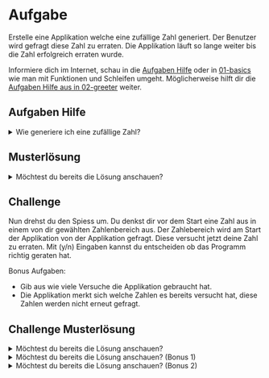 # Aufgabe

Erstelle eine Applikation welche eine zufällige Zahl generiert. Der Benutzer wird gefragt diese Zahl zu erraten. Die Applikation läuft so lange weiter bis die Zahl erfolgreich erraten wurde.  

Informiere dich im Internet, schau in die [Aufgaben Hilfe](#aufgaben-hilfe) oder in [01-basics](01-basics.md) wie man mit Funktionen und Schleifen umgeht. Möglicherweise hilft dir die [Aufgaben Hilfe aus in 02-greeter](02-greeter.md) weiter.
## Aufgaben Hilfe

<details>
  <summary>Wie generiere ich eine zufällige Zahl?</summary>

  ```typescript
const maximaleZahl = 10;
const minimaleZahl = 1;
const rndNumber = Math.floor(Math.random() * (maximaleZahl - minimaleZahl + 1) + minimaleZahl);
  ```
</details>

## Musterlösung

<details>
  <summary>Möchtest du bereits die Lösung anschauen?</summary>

  ```typescript
import * as process from 'node:process';
import * as rl from 'node:readline/promises';

const readline = rl.createInterface({
	input: process.stdin,
	output: process.stdout
});

const randomNumber = Math.floor(Math.random() * (100 - 1 + 1) + 1);

// endloser loop, bis dieser unterbrochen wird. 
while (true) {
	const answer = await readline.question("Errate die Zahl zwischen 1 - 10");

	// parseInt wird benötigt, da answer ein String ist. randomNumber ist eine Number, daher muss der Wert geparsed werden.
	if (parseInt(answer) == randomNumber) {
		// bricht aus dem Loop heraus.
		break;
	} else {
		console.log(`${answer} war nicht die richtige Zahl`);
	}
}

console.log(`Glückwunsch, die Zahl war ${randomNumber}, du hast sie erraten!`);
process.exit();  // braucht es nur wegen dem dev Server
  ```

</details>

## Challenge

Nun drehst du den Spiess um. Du denkst dir vor dem Start eine Zahl aus in einem von dir gewählten Zahlenbereich aus. Der Zahlebereich wird am Start der Applikation von der Applikation gefragt. Diese versucht jetzt deine Zahl zu erraten.
Mit (y/n) Eingaben kannst du entscheiden ob das Programm richtig geraten hat.

Bonus Aufgaben: 
* Gib aus wie viele Versuche die Applikation gebraucht hat.
* Die Applikation merkt sich welche Zahlen es bereits versucht hat, diese Zahlen werden nicht erneut gefragt.
## Challenge Musterlösung

<details>
  <summary>Möchtest du bereits die Lösung anschauen?</summary>

  ```typescript
import * as process from 'node:process';
import * as rl from 'node:readline/promises';

const readline = rl.createInterface({
	input: process.stdin,
	output: process.stdout
});
const maximaleZahl = parseInt(await readline.question("Was ist die höchst möglichste Zahl?"));
const minimaleZahl = parseInt(await readline.question("Was ist die minimal Zahl?"));

function createRandomNumber(): number {
	return Math.floor(Math.random() * (maximaleZahl - minimaleZahl + 1) + minimaleZahl);
}

console.log("Ich beginne mit dem erraten deiner Zahl.");
while (true) {
	const guessedNumber = createRandomNumber();
	const answer = await readline.question(`Ist deine Zahl ${guessedNumber}? (y/n)`);
	if (answer == "y") {
		console.log(`Die Zahl war wohl ${guessedNumber}!`);
		break;
	} else {
		console.log(`${guessedNumber} war wohl nicht richtig, ich versuche es nochmals`);
	}
}

process.exit();
  ```

</details>

<details>
  <summary>Möchtest du bereits die Lösung anschauen? (Bonus 1)</summary>

  ```typescript
import * as process from 'node:process';
import * as rl from 'node:readline/promises';

const readline = rl.createInterface({
	input: process.stdin,
	output: process.stdout
});
const maximaleZahl = parseInt(await readline.question("Was ist die höchst möglichste Zahl?"));
const minimaleZahl = parseInt(await readline.question("Was ist die minimal Zahl?"));

function createRandomNumber(): number {
	return Math.floor(Math.random() * (maximaleZahl - minimaleZahl + 1) + minimaleZahl);
}

console.log("Ich beginne mit dem erraten deiner Zahl.");
let guesses = 0;
while (true) {
	const guessedNumber = createRandomNumber();
	guesses++;
	const answer = await readline.question(`Ist deine Zahl ${guessedNumber}? (y/n)`);
	if (answer == "y") {
		console.log(`Die Zahl war wohl ${guessedNumber}! Ich habe ${guesses} Versuche gebraucht`);
		break;
	} else {
		console.log(`${guessedNumber} war wohl nicht richtig, ich versuche es nochmals`);
	}
}

process.exit();
  ```

</details>

<details>
  <summary>Möchtest du bereits die Lösung anschauen? (Bonus 2)</summary>

  ```typescript
const readline = rl.createInterface({
	input: process.stdin,
	output: process.stdout
});
const maximaleZahl = parseInt(await readline.question("Was ist die höchst möglichste Zahl?"));
const minimaleZahl = parseInt(await readline.question("Was ist die minimal Zahl?"));

function createRandomNumber(): number {
	return Math.floor(Math.random() * (maximaleZahl - minimaleZahl + 1) + minimaleZahl);
}

console.log("Ich beginne mit dem erraten deiner Zahl.");
let guesses = 0;
const guessedNumbers: number[] = [];
while (true) {
	guesses++;
	const guessedNumber = createRandomNumber();
	// überspringt den ganzen Loop bei Nummern welche bereits versucht wurden.
	if (guessedNumbers.includes(guessedNumber)) {
		continue;
	}
	// Bricht nach 100 Versuchen auf
	if (guesses > 100) {
		console.log("Ich gebe auf");
		break;
	}
	const answer = await readline.question(`Ist deine Zahl ${guessedNumber}? (y/n)`);
	if (answer == "y") {
		console.log(`Die Zahl war wohl ${guessedNumber}! Ich habe ${guesses} Versuche gebraucht`);
		break;
	} else {
		// schreibt bereits versucht Nummer in ein Array
		guessedNumbers.push(guessedNumber);
		console.log(`${guessedNumber} war wohl nicht richtig, ich versuche es nochmals`);
	}
}

process.exit();
  ```

</details>
